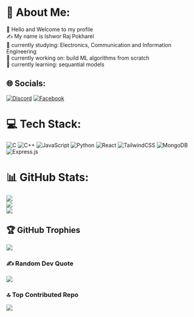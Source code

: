 # 💫 About Me:
🔆 Hello and Welcome to my profile<br>✍️ My name is Ishwor Raj Pokharel<br>🏫 currently studying: Electronics, Communication and Information Engineering<br>🔭 currently working on: build ML algorithms from scratch<br>🌱 currently learning:  sequantial models


## 🌐 Socials:
[![Discord](https://img.shields.io/badge/Discord-%237289DA.svg?logo=discord&logoColor=white)](https://discord.gg/726811593001926722) [![Facebook](https://img.shields.io/badge/Facebook-%231877F2.svg?logo=Facebook&logoColor=white)](https://facebook.com/100009862170854) 

# 💻 Tech Stack:
![C](https://img.shields.io/badge/c-%2300599C.svg?style=for-the-badge&logo=c&logoColor=white) ![C++](https://img.shields.io/badge/c++-%2300599C.svg?style=for-the-badge&logo=c%2B%2B&logoColor=white) ![JavaScript](https://img.shields.io/badge/javascript-%23323330.svg?style=for-the-badge&logo=javascript&logoColor=%23F7DF1E) ![Python](https://img.shields.io/badge/python-3670A0?style=for-the-badge&logo=python&logoColor=ffdd54) ![React](https://img.shields.io/badge/react-%2320232a.svg?style=for-the-badge&logo=react&logoColor=%2361DAFB) ![TailwindCSS](https://img.shields.io/badge/tailwindcss-%2338B2AC.svg?style=for-the-badge&logo=tailwind-css&logoColor=white) ![MongoDB](https://img.shields.io/badge/MongoDB-%234ea94b.svg?style=for-the-badge&logo=mongodb&logoColor=white) ![Express.js](https://img.shields.io/badge/express.js-%23404d59.svg?style=for-the-badge&logo=express&logoColor=%2361DAFB)
# 📊 GitHub Stats:
![](https://github-readme-stats.vercel.app/api?username=Ishwor-git&theme=radical&hide_border=true&include_all_commits=true&count_private=true)<br/>
![](https://github-readme-streak-stats.herokuapp.com/?user=Ishwor-git&theme=radical&hide_border=true)<br/>
![](https://github-readme-stats.vercel.app/api/top-langs/?username=Ishwor-git&theme=radical&hide_border=true&include_all_commits=true&count_private=true&layout=compact)

## 🏆 GitHub Trophies
![](https://github-profile-trophy.vercel.app/?username=Ishwor-git&theme=radical&no-frame=true&no-bg=true&margin-w=4)

### ✍️ Random Dev Quote
![](https://quotes-github-readme.vercel.app/api?type=horizontal&theme=merko)

### 🔝 Top Contributed Repo
![](https://github-contributor-stats.vercel.app/api?username=Ishwor-git&limit=5&theme=dracula&combine_all_yearly_contributions=true)
